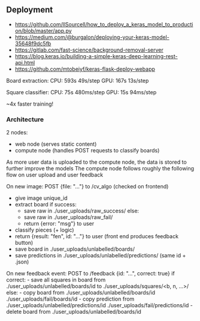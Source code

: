 ## Deployment

  - https://github.com/llSourcell/how_to_deploy_a_keras_model_to_production/blob/master/app.py
  - https://medium.com/@burgalon/deploying-your-keras-model-35648f9dc5fb
  - https://gitlab.com/fast-science/background-removal-server
  - https://blog.keras.io/building-a-simple-keras-deep-learning-rest-api.html
  - https://github.com/mtobeiyf/keras-flask-deploy-webapp


Board extraction:
  CPU: 593s 49s/step
  GPU: 167s 13s/step

Square classifier: 
  CPU: 75s 480ms/step
  GPU: 15s 94ms/step

~4x faster training!

### Architecture 

2 nodes: 
  - web node (serves static content)
  - compute node (handles POST requests to classify boards)

As more user data is uploaded to the compute node, the data is stored to further improve the models
The compute node follows roughly the following flow on user upload and user feedback

On new image: POST {file: "..."} to /cv_algo (checked on frontend)
  - give image unique_id
  - extract board
  if success:
    - save raw in ./user_uploads/raw_success/
  else:
    - save raw in ./user_uploads/raw_fail/
    - return {error: "msg"} to user
  - classify pieces (+ logic)
  - return {result: "fen", id: "..."} to user (front end produces feedback button)
  - save board in ./user_uploads/unlabelled/boards/
  - save predictions in ./user_uploads/unlabelled/predictions/ (same id + .json)

On new feedback event: POST to /feedback {id: "...", correct: true}
  if correct:
    - save all squares in board from ./user_uploads/unlabelled/boards/id to ./user_uploads/squares/<b, n, ...>/
  else: 
    - copy board from ./user_uploads/unlabelled/boards/id ./user_uploads/fail/boards/id
    - copy prediction from ./user_uploads/unlabelled/predictions/id ./user_uploads/fail/predictions/id
    - delete board from ./user_uploads/unlabelled/boards/id